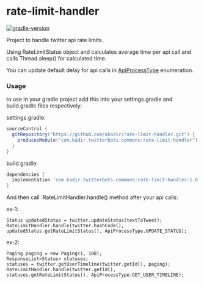 # rate-limit-handler

[![gradle-version](https://img.shields.io/badge/gradle-5.5.1-brightgreen)](https://img.shields.io/badge/gradle-5.5.1-brightgreen)

Project to handle twitter api rate limits.

Using RateLimitStatus object and calculates average time per api call and calls Thread.sleep() for calculated time.

You can update default delay for api calls in [ApiProcessType](src/main/java/com/kadir/twitterbots/ratelimithandler/process/ApiProcessType.java) enumeration.

### Usage

to use in your gradle project add this into your settings.gradle and build.gradle files respectively:

settings.gradle:

```groovy
sourceControl {
  gitRepository("https://github.com/akadir/rate-limit-handler.git") {
    producesModule("com.kadir.twitterbots.commons:rate-limit-handler")
  }
}
```

build.gradle:

```groovy
dependencies {
  implementation 'com.kadir.twitterbots.commons:rate-limit-handler:1.0'
}
```

And then call `RateLimitHandler.handle() method after your api calls:

ex-1:
```
Status updatedStatus = twitter.updateStatus(textToTweet);
RateLimitHandler.handle(twitter.hashCode(), updatedStatus.getRateLimitStatus(), ApiProcessType.UPDATE_STATUS);
```

ex-2:
```
Paging paging = new Paging(1, 100);
ResponseList<Status> statuses;
statuses = twitter.getUserTimeline(twitter.getId(), paging);
RateLimitHandler.handle(twitter.getId(), statuses.getRateLimitStatus(), ApiProcessType.GET_USER_TIMELINE);
```